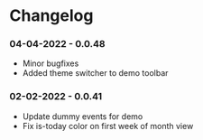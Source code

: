 # Changelog

### 04-04-2022 - 0.0.48
- Minor bugfixes
- Added theme switcher to demo toolbar

### 02-02-2022 - 0.0.41
- Update dummy events for demo
- Fix is-today color on first week of month view